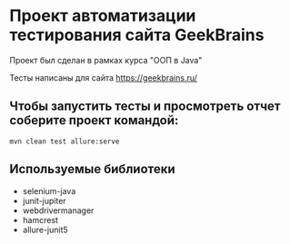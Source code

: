 # Проект автоматизации тестирования сайта GeekBrains
Проект был сделан в рамках курса "ООП в Java"

Тесты написаны для сайта https://geekbrains.ru/

## Чтобы запустить тесты и просмотреть отчет соберите проект командой:

```mvn
mvn clean test allure:serve
```

## Используемые библиотеки

  - selenium-java
  - junit-jupiter
  - webdrivermanager
  - hamcrest
  - allure-junit5